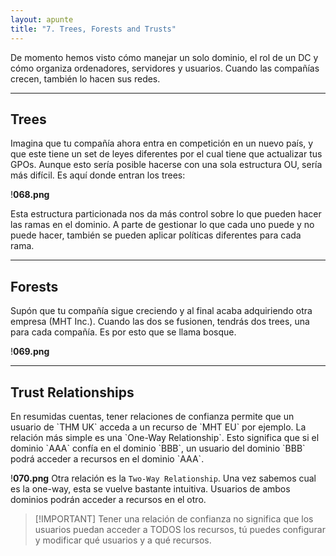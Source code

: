 ```yaml
---
layout: apunte
title: "7. Trees, Forests and Trusts"
---
```


De momento hemos visto cómo manejar un solo dominio, el rol de un DC y cómo organiza ordenadores, servidores y usuarios. Cuando las compañías crecen, también lo hacen sus redes.

------------
<h2>Trees</h2>
Imagina que tu compañía ahora entra en competición en un nuevo país, y que este tiene un set de leyes diferentes por el cual tiene que actualizar tus GPOs. Aunque esto sería posible hacerse con una sola estructura OU, sería más difícil. Es aquí donde entran los trees:

!**068.png**

Esta estructura particionada nos da más control sobre lo que pueden hacer las ramas en el dominio. A parte de gestionar lo que cada uno puede y no puede hacer, también se pueden aplicar políticas diferentes para cada rama.

-----------------
<h2>Forests</h2>
Supón que tu compañía sigue creciendo y al final acaba adquiriendo otra empresa (MHT Inc.). Cuando las dos se fusionen, tendrás dos trees, una para cada compañía. Es por esto que se llama bosque.

!**069.png**

--------------------
<h2>Trust Relationships</h2>
En resumidas cuentas, tener relaciones de confianza permite que un usuario de `THM UK` acceda a un recurso de `MHT EU` por ejemplo. La relación más simple es una `One-Way Relationship`. Esto significa que si el dominio `AAA` confía en el dominio `BBB`, un usuario del dominio `BBB` podrá acceder a recursos en el dominio `AAA`.

!**070.png**
Otra relación es la `Two-Way Relationship`. Una vez sabemos cual es la one-way, esta se vuelve bastante intuitiva. Usuarios de ambos dominios podrán acceder a recursos en el otro.

>[!IMPORTANT] Tener una relación de confianza no significa que los usuarios puedan acceder a TODOS los recursos, tú puedes configurar y modificar qué usuarios y a qué recursos.

